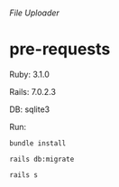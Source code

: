 ###### File Uploader

# pre-requests
Ruby: 3.1.0

Rails: 7.0.2.3

DB: sqlite3

Run:

    bundle install

    rails db:migrate

    rails s


